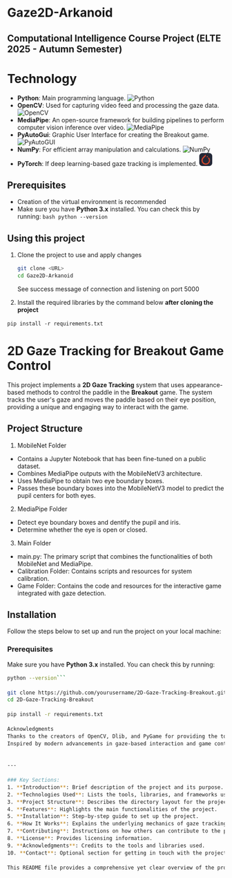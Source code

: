 # Gaze2D-Arkanoid
## Computational Intelligence Course Project (ELTE 2025 - Autumn Semester)

# Technology
- **Python**: Main programming language. ![Python](https://img.shields.io/badge/Python-3776AB?style=for-the-badge&logo=python&logoColor=white)
- **OpenCV**: Used for capturing video feed and processing the gaze data. <img src="https://github.com/tandpfun/skill-icons/blob/main/icons/OpenCV-Dark.svg" alt="OpenCV" width="30" />
- **MediaPipe**: An open-source framework for building pipelines to perform computer vision inference over video. <img src = "https://viz.mediapipe.dev/logo.png" alt = "MediaPipe" width = "30"/>
- **PyAutoGui**: Graphic User Interface for creating the Breakout game. <img src = "https://miro.medium.com/v2/resize:fit:1200/0*N2n8UFCISGIEr1lH.jpeg" alt = "PyAutoGUI" width = "50" />
- **NumPy**: For efficient array manipulation and calculations. <img src = "https://user-images.githubusercontent.com/50221806/86498208-af4bfe00-bd39-11ea-88fa-c747ae0ddd85.png" alt = "NumPy" width = "30"/>
- **PyTorch**: If deep learning-based gaze tracking is implemented. <img src="https://github.com/tandpfun/skill-icons/blob/main/icons/PyTorch-Dark.svg" alt="PyTorch" width="30" />

## Prerequisites
- Creation of the virtual environment is recommended
- Make sure you have **Python 3.x** installed. You can check this by running:
```bash python --version```

## Using this project

1. Clone the project to use and apply changes

   ```bash
   git clone <URL>
   cd Gaze2D-Arkanoid
   ```
   
   See success message of connection and listening on port 5000

2. Install the required libraries by the command below **after cloning the project**

```pip install -r requirements.txt```


# 2D Gaze Tracking for Breakout Game Control

This project implements a **2D Gaze Tracking** system that uses appearance-based methods to control the paddle in the **Breakout** game. The system tracks the user's gaze and moves the paddle based on their eye position, providing a unique and engaging way to interact with the game.


## Project Structure


1. MobileNet Folder
- Contains a Jupyter Notebook that has been fine-tuned on a public dataset.
- Combines MediaPipe outputs with the MobileNetV3 architecture.
- Uses MediaPipe to obtain two eye boundary boxes.
- Passes these boundary boxes into the MobileNetV3 model to predict the pupil centers for both eyes.
  
2. MediaPipe Folder
- Detect eye boundary boxes and dentify the pupil and iris.
- Determine whether the eye is open or closed.
  
3. Main Folder
- main.py: The primary script that combines the functionalities of both MobileNet and MediaPipe.
- Calibration Folder: Contains scripts and resources for system calibration.
- Game Folder: Contains the code and resources for the interactive game integrated with gaze detection.



## Installation

Follow the steps below to set up and run the project on your local machine:

### Prerequisites

Make sure you have **Python 3.x** installed. You can check this by running:

```bash
python --version```

git clone https://github.com/yourusername/2D-Gaze-Tracking-Breakout.git
cd 2D-Gaze-Tracking-Breakout

pip install -r requirements.txt

Acknowledgments
Thanks to the creators of OpenCV, Dlib, and PyGame for providing the tools that made this project possible.
Inspired by modern advancements in gaze-based interaction and game control.


---

### Key Sections:
1. **Introduction**: Brief description of the project and its purpose.
2. **Technologies Used**: Lists the tools, libraries, and frameworks used.
3. **Project Structure**: Describes the directory layout for the project.
4. **Features**: Highlights the main functionalities of the project.
5. **Installation**: Step-by-step guide to set up the project.
6. **How It Works**: Explains the underlying mechanics of gaze tracking and game control.
7. **Contributing**: Instructions on how others can contribute to the project.
8. **License**: Provides licensing information.
9. **Acknowledgments**: Credits to the tools and libraries used.
10. **Contact**: Optional section for getting in touch with the project creator.

This README file provides a comprehensive yet clear overview of the project and is ready to be added to your repository.
